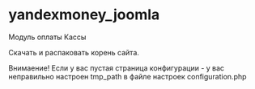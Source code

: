 yandexmoney_joomla
==================

Модуль оплаты Кассы

Скачать и распаковать корень сайта.

Внимаение! Если у вас пустая страница конфигурации - у вас неправильно настроен tmp_path в файле настроек configuration.php